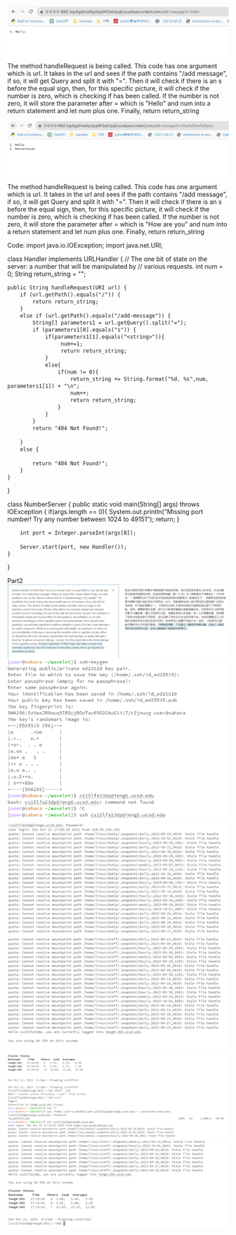 ![Image_1st](lab2_Hello.png)
The method handleRequest is being called. This code has one argument which is url. It takes in the url and sees if the path contains 
"/add message", if so, it will get Query and split it with "=". Then it will check if there is an s before the equal sign, then, for
this specific picture, it will check if the number is zero, which is checking if <string> has been called. If the number is not zero,
it will store the parameter after = which is "Hello" and num into a return statement  and let num plus one. Finally, return return_string


![Image_2nd](lab2_2nd.png)
The method handleRequest is being called. This code has one argument which is url. It takes in the url and sees if the path contains 
"/add message", if so, it will get Query and split it with "=". Then it will check if there is an s before the equal sign, then, for
this specific picture, it will check if the number is zero, which is checking if <string> has been called. If the number is not zero,
it will store the parameter after = which is "How are you" and num into a return statement  and let num plus one. Finally, return return_string





Code:
import java.io.IOException;
import java.net.URI;

class Handler implements URLHandler {
    // The one bit of state on the server: a number that will be manipulated by
    // various requests.
    int num = 0;
    String return_string = "";

    public String handleRequest(URI url) {
        if (url.getPath().equals("/")) {
            return return_string;
        } 
        else if (url.getPath().equals("/add-message")) {
            String[] parameters1 = url.getQuery().split("=");
            if (parameters1[0].equals("s")) {
                if(parameters1[1].equals("<string>")){
                     num+=1;
                     return return_string;
                }
                else{
                    if(num != 0){   
                        return_string += String.format("%d. %s",num, parameters1[1]) + "\n";
                        num++;
                        return return_string;
                    }
                }  
            }
            return "404 Not Found!";
            
        } 
        else {
            
            return "404 Not Found!";
        }
    }
}

class NumberServer {
    public static void main(String[] args) throws IOException {
        if(args.length == 0){
            System.out.println("Missing port number! Try any number between 1024 to 49151");
            return;
        }

        int port = Integer.parseInt(args[0]);

        Server.start(port, new Handler());
    }
}



Part2
![part2_1](lab2_part2_1.png)
![part2_2](lab2_part2_2.png)
![part2_3](lab2_part2_3.png)
![part2_4](lab2_part2_4.png)
![part2_5](lab2_part2_5.png)
![part2_6](lab2_part2_6.png)
